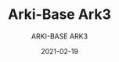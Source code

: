 ---
designer: "Pedrali R&D"
description: "Arki-Base%20is%20a%20collection%20of%20tables%20with%20an%20industrial%20look.%20Table%20with%20three%20steel%20tube%20legs%20in%20rectangular%20section%20converging%20in%20the%20middle%20of%20the%20table%20top%2C%20recalling%20trestles%20used%20by%20blacksmiths.%20Available%20with%20tops%20of%20different%20sizes%20and%20finishes."
image_primary: "img/Arki-Base_ARK3_02_zoom.jpg"
image_secondary: "img/Arki-Base_ARK3_03_zoom.jpg"
manufacturer: "Pedrali"
href: "https://www.pedrali.it/en/products/catalog/Table-ARKI-BASE-ARK3/"
subtitle: "ARKI-BASE ARK3"
tags: 
  - "Pedrali"
  - "Central Base Tables"
title: "Arki-Base Ark3"
category: "Central Base Tables"
slug: "/manufacturers/pedrali/central-base-tables/pedrali-r-d-arki-base-ark-3"
date: "2021-02-19"
---